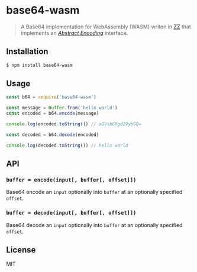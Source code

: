 base64-wasm
===========

> A Base64 implementation for WebAssembly (WASM) writen in [ZZ][zz] that
> implements an [_Abstract Encoding_][abstract-encoding] interface.

## Installation

```sh
$ npm install base64-wasm
```

## Usage

```js
const b64 = require('base64-wasm')

const message = Buffer.from('hello world')
const encoded = b64.encode(message)

console.log(encoded.toString()) // aGVsbG8gd29ybGQ=

const decoded = b64.decode(encoded)

console.log(decoded.toString()) // hello world
```

## API

### `buffer = encode(input[, buffer[, offset]])`

Base64 encode an `input` optionally into `buffer` at an optionally
specified `offset`.


### `buffer = decode(input[, buffer[, offset]])`

Base64 decode an `input` optionally into `buffer` at an optionally
specified `offset`.

## License

MIT

[zz]: https://github.com/zetzit/zz
[abstract-encoding]: https://github.com/mafintosh/abstract-encoding
